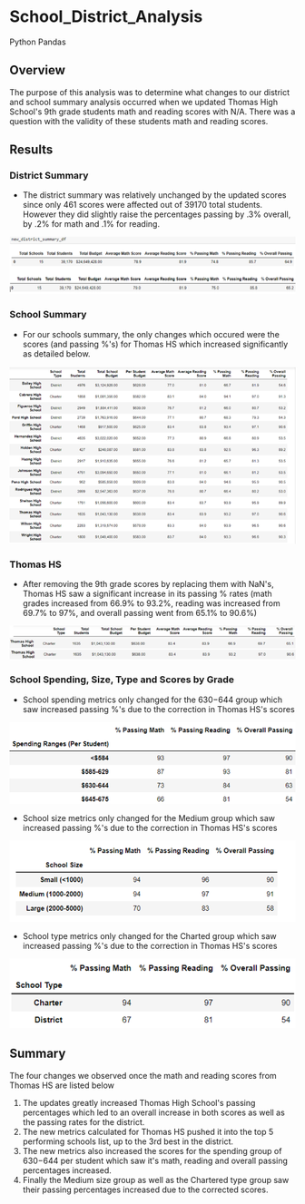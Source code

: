# School_District_Analysis
Python Pandas

## Overview
The purpose of this analysis was to determine what changes to our district and school summary analysis occurred when we updated Thomas High School's 9th grade students math and reading scores with N/A. There was a question with the validity of these students math and reading scores.

## Results

### District Summary 
* The district summary was relatively unchanged by the updated scores since only 461 scores were affected out of 39170 total students. However they did slightly raise the percentages passing by .3% overall, by .2% for math and .1% for reading.

![district_summary_comparison](https://github.com/sbull32/School_District_Analysis/blob/main/School_District_Analysis/Resources/district_summary_comparison.png)

### School Summary
* For our schools summary, the only changes which occured were the scores (and passing %'s) for Thomas HS which increased significantly as detailed below.

![school_summary_comparison](https://github.com/sbull32/School_District_Analysis/blob/main/School_District_Analysis/Resources/School_Summary_revised.png)

### Thomas HS
* After removing the 9th grade scores by replacing them with NaN's, Thomas HS saw a significant increase in its passing % rates (math grades increased from 66.9% to 93.2%, reading was increased from 69.7% to 97%, and overall passing went from 65.1% to 90.6%)

![Thomas_HS_summary](https://github.com/sbull32/School_District_Analysis/blob/main/School_District_Analysis/Resources/school_summary_comparison.png)

### School Spending, Size, Type and Scores by Grade
* School spending metrics only changed for the $630-$644 group which saw increased passing %'s due to the correction in Thomas HS's scores

![school_spending_comparison](https://github.com/sbull32/School_District_Analysis/blob/main/School_District_Analysis/Resources/school_scores_per_spending_revised.png)

* School size metrics only changed for the Medium group which saw increased passing %'s due to the correction in Thomas HS's scores

![school_size_comparison](https://github.com/sbull32/School_District_Analysis/blob/main/School_District_Analysis/Resources/school_scores_per_size_revised.png)

* School type metrics only changed for the Charted group which saw increased passing %'s due to the correction in Thomas HS's scores

![school_type_comparison](https://github.com/sbull32/School_District_Analysis/blob/main/School_District_Analysis/Resources/school_scores_per_type_revised.png)
 
## Summary

The four changes we observed once the math and reading scores from Thomas HS are listed below

1. The updates greatly increased Thomas High School's passing percentages which led to an overall increase in both scores as well as the passing rates for the district.
2. The new metrics calculated for Thomas HS pushed it into the top 5 performing schools list, up to the 3rd best in the district.
3. The new metrics also increased the scores for the spending group of $630-$644 per student which saw it's math, reading and overall passing percentages increased.
4. Finally the Medium size group as well as the Chartered type group saw their passing percentages increased due to the corrected scores.



